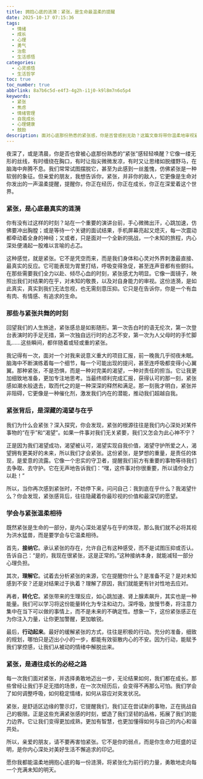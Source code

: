 ```yaml
---
title: 拥抱心底的涟漪：紧张，是生命最温柔的提醒
date: 2025-10-17 07:15:36
tags:
  - 情绪
  - 成长
  - 心理
  - 勇气
  - 治愈
  - 生活感悟
categories:
  - 心灵感悟
  - 生活哲学
toc: true
toc_number: true
abbrlink: 8a7b6c5d-e4f3-4g2h-i1j0-k9l8m7n6o5p4
keywords:
  - 紧张
  - 焦虑
  - 情绪管理
  - 自我成长
  - 心理健康
  - 鼓励
description: 面对心底那份熟悉的紧张感，你是否曾感到无助？这篇文章将带你温柔地审视紧张，理解它并非弱点，而是我们内心深处对生活的热爱与在乎。让我们一起学会与这份情绪共舞，将它转化为前行的力量，因为每一次紧张，都是生命在提醒我们，我们正在走向更广阔的远方。
---
```


夜深了，或是清晨，你是否也曾被心底那份熟悉的“紧张”感轻轻唤醒？它像一缕无形的丝线，有时缠绕在胸口，有时让指尖微微发凉，有时又让思绪如脱缰野马，在脑海中奔腾不息。我们常常试图摆脱它，甚至为此感到一丝羞愧，仿佛紧张是一种软弱的象征。但亲爱的朋友，我想告诉你，紧张，并非你的敌人，它更像是生命对你发出的一声温柔提醒，提醒你，你正在经历，你正在成长，你正在深爱着这个世界。

### 紧张，是心底最真实的涟漪

你有没有过这样的时刻？站在一个重要的演讲台前，手心微微出汗，心跳加速，仿佛要冲出胸膛；或是等待一个关键的面试结果，手机屏幕亮起又熄灭，每一次震动都牵动着全身的神经；又或者，只是面对一个全新的挑战，一个未知的旅程，内心深处便涌起一股难以言喻的忐忑。

这种感觉，就是紧张。它不是凭空而来，而是我们身体和心灵对外界刺激最直接、最真实的反应。它可能表现为胃里打结，呼吸变得急促，甚至连声音都有些颤抖。在那些需要我们全力以赴、倾尽心血的时刻，紧张感尤为明显。它像一面镜子，映照出我们对结果的在乎，对未知的敬畏，以及对自身能力的审视。这份涟漪，是如此真实，真实到我们无法忽视，也无需刻意压抑。它只是在告诉你，你是一个有血有肉、有情感、有追求的生命。

### 那些与紧张共舞的时刻

回望我们的人生旅途，紧张感总是如影随形。第一次告白时的语无伦次，第一次登台表演时的手足无措，第一次独自远行时的忐忑不安，第一次为人父母时的手忙脚乱……这些瞬间，都伴随着或轻或重的紧张。

我记得有一次，面对一个对我来说意义重大的项目汇报，前一晚我几乎彻夜未眠。脑海中不断演练着每一个细节，每一个可能出现的提问，甚至连呼吸都变得小心翼翼。那种紧张，不是恐惧，而是一种对完美的渴望，一种对责任的担当。它让我更加细致地准备，更加专注地思考。当最终顺利完成汇报，获得认可的那一刻，紧张感如潮水般退去，取而代之的是一种深深的释然和满足。那一刻我才明白，紧张并非阻碍，它更像是一种催化剂，激发我们内在的潜能，推动我们超越自我。

### 紧张背后，是深藏的渴望与在乎

我们为什么会紧张？深入探究，你会发现，紧张的根源往往是我们内心深处对某件事物的“在乎”和“渴望”。如果一件事对我们无关紧要，我们又怎会为此心神不宁？

正是因为我们渴望成功，渴望被认可，渴望实现自我价值，渴望守护所爱之人，渴望拥有更美好的未来，所以我们才会紧张。这份紧张，是梦想的重量，是责任的体现，是爱意的流露。它像一个忠实的守卫者，提醒我们前方有重要的事物等待我们去争取、去守护。它在无声地告诉我们：“嘿，这件事对你很重要，所以请你全力以赴！”

所以，当你再次感到紧张时，不妨停下来，问问自己：我到底在乎什么？我渴望什么？你会发现，紧张感背后，往往隐藏着你最珍视的价值和最深切的愿望。

### 学会与紧张温柔相待

既然紧张是生命的一部分，是内心深处渴望与在乎的体现，那么我们就不必将其视为洪水猛兽，而是要学会与它温柔相待。

首先，**接纳它**。承认紧张的存在，允许自己有这种感受，而不是试图压抑或否认。告诉自己：“是的，我现在很紧张，这是正常的。”这种接纳本身，就能减轻一部分心理负担。

其次，**理解它**。试着去分析紧张的来源，它在提醒你什么？是准备不足？是对未知感到不安？还是对结果过于执着？理解了原因，我们就能更有针对性地去应对。

再者，**转化它**。紧张带来的生理反应，如心跳加速、肾上腺素飙升，其实也是一种能量。我们可以学习将这份能量转化为专注和动力。深呼吸，放慢节奏，将注意力集中在当下可以做的事情上，而不是未来的不确定性。想象一下，这份紧张感正在为你注入力量，让你更加警醒，更加敏锐。

最后，**行动起来**。最好的缓解紧张的方式，往往是积极的行动。充分的准备，细致的规划，哪怕只是迈出小小的一步，都能有效驱散内心的不安。因为行动，能赋予我们掌控感，让我们从被动的情绪中解脱出来。

### 紧张，是通往成长的必经之路

每一次我们面对紧张，并选择勇敢地迈出一步，无论结果如何，我们都在成长。那些曾经让我们手足无措的场景，在一次次经历后，会变得不再那么可怕。我们学会了如何调整呼吸，如何稳定情绪，如何从容应对突发状况。

紧张，是舒适区边缘的警示灯，它提醒我们，我们正在尝试新的事物，正在挑战自己的极限。正是这些充满紧张感的时刻，塑造了我们坚韧的品格，拓展了我们的能力边界。它让我们变得更加成熟，更加有智慧，也更加懂得如何与自己的内心和谐共处。

所以，亲爱的朋友，请不要再害怕紧张。它不是你的弱点，而是你生命力旺盛的证明，是你内心深处对美好生活不懈追求的印记。

愿你我都能温柔地拥抱心底的每一份涟漪，将紧张化为前行的力量，勇敢地走向每一个充满未知的明天。